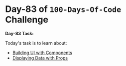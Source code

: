  # Day-83 of `100-Days-Of-Code` Challenge

 **Day-83 Task:**

 Today's task is to learn about:

- [Building UI with Components](https://nextjs.org/learn/react-foundations/building-ui-with-components)
- [Displaying Data with Props](https://nextjs.org/learn/react-foundations/displaying-data-with-props)
